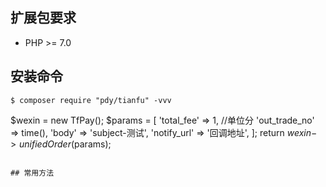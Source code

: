 


## 扩展包要求

-   PHP >= 7.0

## 安装命令

```shell
$ composer require "pdy/tianfu" -vvv
```

$wexin = new  TfPay();
$params = [
'total_fee' => 1, //单位分
'out_trade_no' =>  time(),
'body' => 'subject-测试',
'notify_url' => '回调地址',
];
return   $wexin->unifiedOrder($params);
```

## 常用方法

```
```